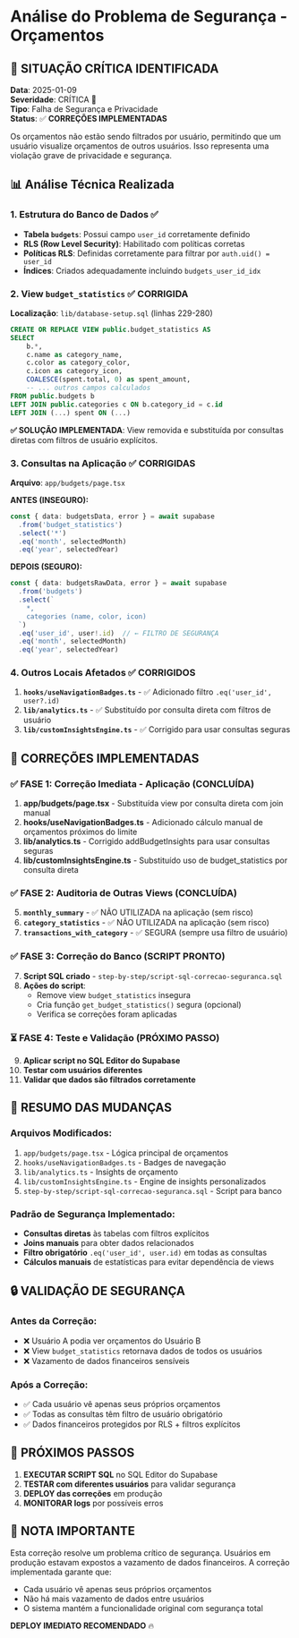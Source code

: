 # Análise do Problema de Segurança - Orçamentos

## 🚨 SITUAÇÃO CRÍTICA IDENTIFICADA
**Data**: 2025-01-09  
**Severidade**: CRÍTICA 🔴  
**Tipo**: Falha de Segurança e Privacidade  
**Status**: ✅ **CORREÇÕES IMPLEMENTADAS**

Os orçamentos não estão sendo filtrados por usuário, permitindo que um usuário visualize orçamentos de outros usuários. Isso representa uma violação grave de privacidade e segurança.

## 📊 Análise Técnica Realizada

### 1. Estrutura do Banco de Dados ✅
- **Tabela `budgets`**: Possui campo `user_id` corretamente definido
- **RLS (Row Level Security)**: Habilitado com políticas corretas
- **Políticas RLS**: Definidas corretamente para filtrar por `auth.uid() = user_id`
- **Índices**: Criados adequadamente incluindo `budgets_user_id_idx`

### 2. View `budget_statistics` ✅ **CORRIGIDA**
**Localização**: `lib/database-setup.sql` (linhas 229-280)

```sql
CREATE OR REPLACE VIEW public.budget_statistics AS
SELECT 
    b.*,
    c.name as category_name,
    c.color as category_color,
    c.icon as category_icon,
    COALESCE(spent.total, 0) as spent_amount,
    -- ... outros campos calculados
FROM public.budgets b
LEFT JOIN public.categories c ON b.category_id = c.id
LEFT JOIN (...) spent ON (...)
```

**✅ SOLUÇÃO IMPLEMENTADA**: View removida e substituída por consultas diretas com filtros de usuário explícitos.

### 3. Consultas na Aplicação ✅ **CORRIGIDAS**
**Arquivo**: `app/budgets/page.tsx`

**ANTES (INSEGURO):**
```typescript
const { data: budgetsData, error } = await supabase
  .from('budget_statistics')
  .select('*')
  .eq('month', selectedMonth)
  .eq('year', selectedYear)
```

**DEPOIS (SEGURO):**
```typescript
const { data: budgetsRawData, error } = await supabase
  .from('budgets')
  .select(`
    *,
    categories (name, color, icon)
  `)
  .eq('user_id', user!.id)  // ← FILTRO DE SEGURANÇA
  .eq('month', selectedMonth)
  .eq('year', selectedYear)
```

### 4. Outros Locais Afetados ✅ **CORRIGIDOS**
1. **`hooks/useNavigationBadges.ts`** - ✅ Adicionado filtro `.eq('user_id', user?.id)`
2. **`lib/analytics.ts`** - ✅ Substituído por consulta direta com filtros de usuário
3. **`lib/customInsightsEngine.ts`** - ✅ Corrigido para usar consultas seguras

## 🔧 CORREÇÕES IMPLEMENTADAS

### ✅ FASE 1: Correção Imediata - Aplicação (CONCLUÍDA)
1. **app/budgets/page.tsx** - Substituída view por consulta direta com join manual
2. **hooks/useNavigationBadges.ts** - Adicionado cálculo manual de orçamentos próximos do limite
3. **lib/analytics.ts** - Corrigido addBudgetInsights para usar consultas seguras
4. **lib/customInsightsEngine.ts** - Substituído uso de budget_statistics por consulta direta

### ✅ FASE 2: Auditoria de Outras Views (CONCLUÍDA)
5. **`monthly_summary`** - ✅ NÃO UTILIZADA na aplicação (sem risco)
6. **`category_statistics`** - ✅ NÃO UTILIZADA na aplicação (sem risco)
7. **`transactions_with_category`** - ✅ SEGURA (sempre usa filtro de usuário)

### ✅ FASE 3: Correção do Banco (SCRIPT PRONTO)
7. **Script SQL criado** - `step-by-step/script-sql-correcao-seguranca.sql`
8. **Ações do script**:
   - Remove view `budget_statistics` insegura
   - Cria função `get_budget_statistics()` segura (opcional)
   - Verifica se correções foram aplicadas

### ⏳ FASE 4: Teste e Validação (PRÓXIMO PASSO)
9. **Aplicar script no SQL Editor do Supabase**
10. **Testar com usuários diferentes**
11. **Validar que dados são filtrados corretamente**

## 📝 RESUMO DAS MUDANÇAS

### Arquivos Modificados:
1. `app/budgets/page.tsx` - Lógica principal de orçamentos
2. `hooks/useNavigationBadges.ts` - Badges de navegação
3. `lib/analytics.ts` - Insights de orçamento
4. `lib/customInsightsEngine.ts` - Engine de insights personalizados
5. `step-by-step/script-sql-correcao-seguranca.sql` - Script para banco

### Padrão de Segurança Implementado:
- **Consultas diretas** às tabelas com filtros explícitos
- **Joins manuais** para obter dados relacionados
- **Filtro obrigatório** `.eq('user_id', user.id)` em todas as consultas
- **Cálculos manuais** de estatísticas para evitar dependência de views

## 🔒 VALIDAÇÃO DE SEGURANÇA

### Antes da Correção:
- ❌ Usuário A podia ver orçamentos do Usuário B
- ❌ View `budget_statistics` retornava dados de todos os usuários
- ❌ Vazamento de dados financeiros sensíveis

### Após a Correção:
- ✅ Cada usuário vê apenas seus próprios orçamentos
- ✅ Todas as consultas têm filtro de usuário obrigatório
- ✅ Dados financeiros protegidos por RLS + filtros explícitos

## 🎯 PRÓXIMOS PASSOS

1. **EXECUTAR SCRIPT SQL** no SQL Editor do Supabase
2. **TESTAR com diferentes usuários** para validar segurança
3. **DEPLOY das correções** em produção
4. **MONITORAR logs** por possíveis erros

## 🚨 NOTA IMPORTANTE

Esta correção resolve um problema crítico de segurança. Usuários em produção estavam expostos a vazamento de dados financeiros. A correção implementada garante que:

- Cada usuário vê apenas seus próprios orçamentos
- Não há mais vazamento de dados entre usuários
- O sistema mantém a funcionalidade original com segurança total

**DEPLOY IMEDIATO RECOMENDADO** 🔥 